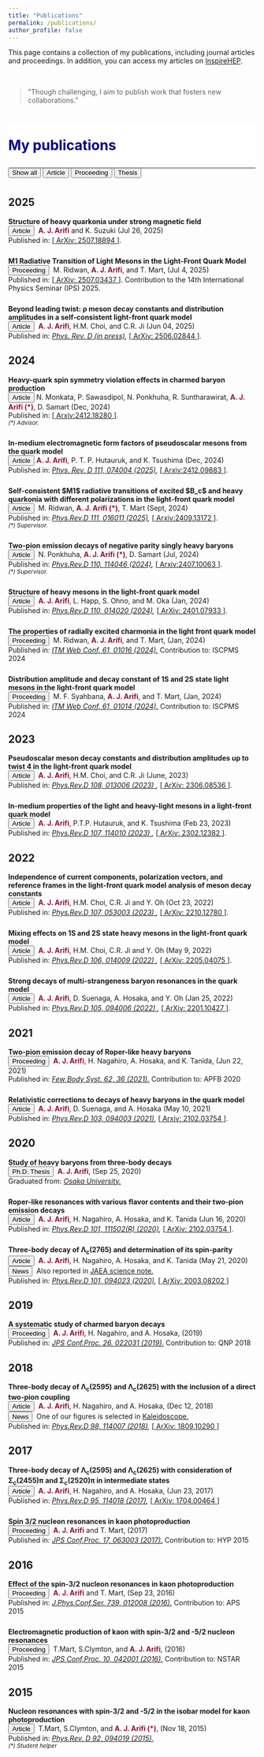 ```yaml
---
title: "Publications"
permalink: /publications/
author_profile: false
---
```


This page contains a collection of my publications, including journal articles and proceedings. 
In addition, you can access my articles on <a href="https://inspirehep.net/authors/1410710">InspireHEP</a>.

<p style="margin-bottom:1.2cm;"></p>

<div id="chart_div" style="display: block; width: 100%; transform: scale(1.2);"></div>

<p style="margin-bottom:1cm;"></p>

<blockquote>
    "Though challenging, I aim to publish work that fosters new collaborations."
</blockquote>

<p style="margin-bottom:1cm;"></p>

<div style="display: flex; align-items: center; background-color: white; position: sticky; top: 0px; padding: 10px 0px; box-shadow: 0 4px 2px -2px gray; z-index: 1; height: 70px;"> 
  <h1 style="color:#000080; margin: 0;">My publications</h1> 
</div>

<div id="myBtnContainer">
  <button class="btnz active" onclick="filterSelection('all')"> Show all</button>
  <button class="btnz" onclick="filterSelection('article')"> Article</button>
  <button class="btnz" onclick="filterSelection('proceeding')"> Proceeding</button>
  <button class="btnz" onclick="filterSelection('thesis')"> Thesis</button>
</div>

<p style="margin-bottom:1cm;"></p>

<div class="containerz">

  <div class="filterDiv article proceeding" style="width:100%"><h2>2025</h2></div>

  <div style="margin-bottom: 25px;" class="filterDiv article"><b>Structure of heavy quarkonia under strong magnetic field</b><br>
      <button class="btn--article">Article</button>&nbsp; <b style="color:#900C3F"> A. J. Arifi</b> and K. Suzuki (Jul 26, 2025)<br> 
      Published in: [<a href="https://arxiv.org/abs/2507.18894"> ArXiv: 2507.18894 </a>]. </div>
  
  <div style="margin-bottom: 25px;" class="filterDiv proceeding"><b>M1 Radiative Transition of Light Mesons in the Light-Front Quark Model</b><br> 
      <button class="btn--article-blue">Proceeding</button>&nbsp; M. Ridwan, <b style="color:#900C3F"> A. J. Arifi</b>, and T. Mart, (Jul 4, 2025)<br>
      Published in: [<a href="https://arxiv.org/abs/2507.03437"> ArXiv: 2507.03437 </a>]. Contribution to the 14th International Physics Seminar (IPS) 2025.</div>
  
  <div style="margin-bottom: 25px;" class="filterDiv article"><b>Beyond leading twist: ρ meson decay constants and distribution amplitudes in a self-consistent light-front quark model</b><br>
      <button class="btn--article">Article</button>&nbsp; <b style="color:#900C3F"> A. J. Arifi</b>, H.M. Choi, and C.R. Ji (Jun 04, 2025)<br> 
      Published in:<i> <a href="#"> Phys. Rev. D (in press)</a>,</i> [<a href="https://arxiv.org/abs/2506.02844"> ArXiv: 2506.02844 </a>].  </div>


  <div class="filterDiv article proceeding" style="width:100%"><h2>2024</h2></div>


  <div style="margin-bottom: 25px;" class="filterDiv article"><b> Heavy-quark spin symmetry violation effects in charmed baryon production </b><br>
      <button class="btn--article">Article</button> N. Monkata, P. Sawasdipol, N. Ponkhuha, R. Suntharawirat, <b style="color:#900C3F"> A. J. Arifi (*)</b>, D. Samart (Dec, 2024)<br> 
      Published in: [<a href="https://arxiv.org/abs/2412.18280"> Arxiv:2412.18280 </a>]. <br>
      <small><i>(*) Advisor.</i></small>
  </div>
  

  <div style="margin-bottom: 25px;" class="filterDiv article"><b> In-medium electromagnetic form factors of pseudoscalar mesons from the quark model </b><br>
      <button class="btn--article">Article</button>  <b style="color:#900C3F"> A. J. Arifi</b>,  P. T. P. Hutauruk, and K. Tsushima  (Dec, 2024)<br> 
      Published in: <i> <a href="https://doi.org/10.1103/PhysRevD.111.074004"> Phys. Rev. D 111, 074004 (2025)</a>,</i> [<a href="https://arxiv.org/abs/2412.09883"> Arxiv:2412.09883 </a>]. <br>
  </div>
  

  <div style="margin-bottom: 25px;" class="filterDiv article"><b> Self-consistent $M1$ radiative transitions of excited $B_c$ and heavy quarkonia with different polarizations in the light-front quark model </b><br>
      <button class="btn--article">Article</button>&nbsp; M. Ridwan, <b style="color:#900C3F"> A. J. Arifi (*)</b>, T. Mart (Sept, 2024)<br> 
      Published in: <i> <a href="https://doi.org/10.1103/PhysRevD.111.016011"> Phys.Rev.D 111, 016011 (2025)</a>,</i> [<a href="https://arxiv.org/abs/2409.13172"> Arxiv:2409.13172 </a>]. <br>
      <small><i>(*) Supervisor.</i></small>
  </div>
  
  <div style="margin-bottom: 25px;" class="filterDiv article"><b> Two-pion emission decays of negative parity singly heavy baryons </b><br>
      <button class="btn--article">Article</button>&nbsp; N. Ponkhuha, <b style="color:#900C3F"> A. J. Arifi (*)</b>, D. Samart (Jul, 2024)<br> 
      Published in:  <i> <a href="https://doi.org/10.1103/PhysRevD.110.114046"> Phys.Rev.D 110, 114046 (2024)</a>,</i> [<a href="https://arxiv.org/abs/2407.10063"> Arxiv:2407.10063 </a>]. <br>
      <small><i>(*) Supervisor.</i></small>
  </div>
  
  <div style="margin-bottom: 25px;" class="filterDiv article"><b> Structure of heavy mesons in the light-front quark model </b><br>
      <button class="btn--article">Article</button>&nbsp; <b style="color:#900C3F"> A. J. Arifi</b>, L. Happ, S. Ohno, and M. Oka (Jan, 2024)<br> 
      Published in:  <i> <a href="https://doi.org/10.1103/PhysRevD.110.014020"> Phys.Rev.D 110, 014020 (2024)</a>,</i> [<a href="https://arxiv.org/abs/2401.07933"> ArXiv: 2401.07933 </a>].  </div>
  
  <div style="margin-bottom: 25px;" class="filterDiv proceeding"><b>The properties of radially excited charmonia in the light front quark model</b><br> 
      <button class="btn--article-blue">Proceeding</button>&nbsp; M. Ridwan, <b style="color:#900C3F"> A. J. Arifi</b>, and T. Mart, (Jan, 2024)<br>
      Published in: <i> <a href="https://doi.org/10.1051/itmconf/20246101016">ITM Web Conf. 61, 01016 (2024).</a></i> Contribution to: ISCPMS 2024</div>

  <div style="margin-bottom: 25px;" class="filterDiv proceeding"><b> Distribution amplitude and decay constant of 1S and 2S state light mesons in the light-front quark model </b><br> 
      <button class="btn--article-blue">Proceeding</button>&nbsp; M. F. Syahbana, <b style="color:#900C3F"> A. J. Arifi</b>, and T. Mart, (Jan, 2024)<br>
      Published in: <i> <a href="https://doi.org/10.1051/itmconf/20246101014">ITM Web Conf. 61, 01014 (2024).</a></i> Contribution to: ISCPMS 2024</div>
  
<div class="filterDiv article" style="width:100%"><h2>2023</h2></div>
  
  <div style="margin-bottom: 25px;" class="filterDiv article"><b> Pseudoscalar meson decay constants and distribution amplitudes up to 
      twist 4 in the light-front quark model </b><br>
      <button class="btn--article">Article</button>&nbsp; <b style="color:#900C3F"> A. J. Arifi</b>, H.M. Choi, and C.R. Ji (June, 2023)<br> 
      Published in:  <i> <a href="https://doi.org/10.1103/PhysRevD.108.013006"> Phys.Rev.D 108, 013006 (2023) </a>,
      </i> [<a href="https://arxiv.org/abs/2306.08536"> ArXiv: 2306.08536 </a>].  
  </div>
  
  <div style="margin-bottom: 25px;" class="filterDiv article"><b> In-medium properties of the light and heavy-light mesons in a light-front quark model </b><br>
      <button class="btn--article">Article</button>&nbsp; <b style="color:#900C3F"> A. J. Arifi</b>, P.T.P. Hutauruk, and K. Tsushima (Feb 23, 2023)<br> 
      Published in:  <i> <a href="https://doi.org/10.1103/PhysRevD.107.114010"> Phys.Rev.D 107, 114010 (2023) </a>,
      </i> [<a href="https://arxiv.org/abs/2302.12382"> ArXiv: 2302.12382 </a>].
  </div>
  
  <div class="filterDiv article" style="width:100%"><h2>2022</h2></div>

  <div style="margin-bottom: 25px;" class="filterDiv article"><b>Independence of current components, polarization vectors, and reference frames in the light-front quark model analysis of meson decay constants</b><br>
      <button class="btn--article">Article</button>&nbsp; <b style="color:#900C3F"> A. J. Arifi</b>, H.M. Choi, C.R. Ji and Y. Oh (Oct 23, 2022)<br> 
      Published in: <i> <a href="https://journals.aps.org/prd/abstract/10.1103/PhysRevD.107.053003"> Phys.Rev.D 107, 053003 (2023) </a>,</i> [<a href="https://arxiv.org/abs/2210.12780"> ArXiv: 2210.12780 </a>].  </div>
  
  <div style="margin-bottom: 25px;" class="filterDiv article"><b>Mixing effects on 1S and 2S state heavy mesons in the light-front quark
 model</b><br>
      <button class="btn--article">Article</button>&nbsp; <b style="color:#900C3F"> A. J. Arifi</b>, H.M. Choi, C.R. Ji and Y. Oh (May 9, 2022)<br> 
      Published in: <i> <a href="https://journals.aps.org/prd/abstract/10.1103/PhysRevD.106.014009"> Phys.Rev.D 106, 014009 (2022) </a>,</i> [<a href="https://arxiv.org/abs/2205.04075"> ArXiv: 2205.04075 </a>].  </div>
  
  <div style="margin-bottom: 25px;" class="filterDiv article"><b>Strong decays of multi-strangeness baryon resonances in the quark model</b><br> 
       <button class="btn--article">Article</button>&nbsp; <b style="color:#900C3F"> A. J. Arifi</b>, D. Suenaga, A. Hosaka, and Y. Oh (Jan 25, 2022)<br> 
      Published in: <i> <a href="https://journals.aps.org/prd/abstract/10.1103/PhysRevD.105.094006"> Phys.Rev.D 105, 094006 (2022) </a>,</i> [<a href="https://arxiv.org/abs/2201.10427"> ArXiv: 2201.10427 </a>].  </div>

  <div class="filterDiv article proceeding" style="width:100%"><h2>2021</h2></div>
  <div style="margin-bottom: 25px;" class="filterDiv proceeding"><b>Two-pion emission decay of Roper-like heavy baryons</b><br> 
      <button class="btn--article-blue">Proceeding</button>&nbsp; <b style="color:#900C3F"> A. J. Arifi</b>, H. Nagahiro, A. Hosaka, and K. Tanida, (Jun 22, 2021)    <br> 
      Published in: <i> <a href="https://link.springer.com/article/10.1007/s00601-021-01625-0">Few Body Syst. 62, 36 (2021).</a></i> Contribution to: APFB 2020 </div>
  
  <div style="margin-bottom: 25px;" class="filterDiv article"><b>Relativistic corrections to decays of heavy baryons in the quark model</b><br> 
      <button class="btn--article">Article</button>&nbsp; <b style="color:#900C3F"> A. J. Arifi</b>, D. Suenaga, and A. Hosaka (May 10, 2021)<br> 
      Published in: <i> <a href="https://journals.aps.org/prd/abstract/10.1103/PhysRevD.103.094003"> Phys.Rev.D 103, 094003 (2021)</a>,</i> [<a href="https://arxiv.org/abs/2102.03754"> Arxiv: 2102.03754 </a>]. </div>

  <div class="filterDiv article thesis" style="width:100%"><h2>2020</h2></div>

  <div style="margin-bottom: 25px;" class="filterDiv thesis"><b>Study of heavy baryons from three-body decays</b><br> 
      <button class="btn--article-black">Ph.D. Thesis</button>&nbsp; <b style="color:#900C3F"> A. J. Arifi</b>, (Sep 25, 2020)<br> 
      Graduated from: <i> <a href="https://japanlinkcenter.org/jalc/linkSakiAnnaiOto/mRRidirect/index?doi=10.18910/77474"> Osaka University.</a></i> </div>
  
  <div style="margin-bottom: 25px;" class="filterDiv article"><b>Roper-like resonances with various flavor contents and their two-pion emission decays</b><br> 
      <button class="btn--article">Article</button>&nbsp; <b style="color:#900C3F"> A. J. Arifi</b>, H. Nagahiro, A. Hosaka, and K. Tanida (Jun 16, 2020)<br> 
      Published in: <i> <a href="https://journals.aps.org/prd/abstract/10.1103/PhysRevD.101.111502"> Phys.Rev.D 101, 111502(R) (2020)</a>,</i> [<a href="https://arxiv.org/abs/2004.07423"> ArXiv: 2102.03754 </a>]. </div> 
  
  <div style="margin-bottom: 25px;" class="filterDiv article"><b>Three-body decay of Λ<sub>c</sub>(2765) and determination of its spin-parity</b><br> 
      <button class="btn--article">Article</button>&nbsp; <b style="color:#900C3F"> A. J. Arifi</b>, H. Nagahiro, A. Hosaka, and K. Tanida (May 21, 2020)<br> 
      <button class="btn--article-red">News</button>&nbsp; Also reported in <a href="https://asrc.jaea.go.jp/publication/note/pdf/41kagaku/41_06.pdf">JAEA science note.</a><br>
    Published in: <i> <a href="https://journals.aps.org/prd/abstract/10.1103/PhysRevD.101.094023"> Phys.Rev.D 101, 094023 (2020)</a>,</i> [<a href="https://arxiv.org/abs/2003.08202"> ArXiv: 2003.08202 </a>] </div> 

  <div class="filterDiv proceeding" style="width:100%"><h2>2019</h2></div>
  <div style="margin-bottom: 25px;" class="filterDiv proceeding"><b>A systematic study of charmed baryon decays</b><br> 
      <button class="btn--article-blue">Proceeding</button>&nbsp; <b style="color:#900C3F"> A. J. Arifi</b>, H. Nagahiro, and A. Hosaka, (2019)<br> 
      Published in: <i> <a href="https://journals.jps.jp/doi/10.7566/JPSCP.26.022031">JPS Conf.Proc. 26. 022031 (2019).</a></i> Contribution to: QNP 2018 </div>    

  <div class="filterDiv article" style="width:100%"><h2>2018</h2></div>
  <div style="margin-bottom: 25px;" class="filterDiv article"><b>Three-body decay of Λ<sub>c</sub>(2595) and Λ<sub>c</sub>(2625) with the inclusion of a direct two-pion coupling</b><br> 
      <button class="btn--article">Article</button>&nbsp; <b style="color:#900C3F"> A. J. Arifi</b>, H. Nagahiro, and A. Hosaka, (Dec 12, 2018)<br> 
      <button class="btn--article-red">News</button>&nbsp; One of our figures is selected in <a href="https://journals.aps.org/prd/kaleidoscope/prd/98/11/114007">Kaleidoscope.</a><br>
      Published in: <i> <a href="https://journals.aps.org/prd/abstract/10.1103/PhysRevD.98.114007"> Phys.Rev.D 98, 114007 (2018)</a>,</i> [<a href="https://arxiv.org/abs/1809.10290"> ArXiv: 1809.10290 </a>] </div>  

  <div class="filterDiv article proceeding" style="width:100%"><h2>2017</h2></div>
  <div style="margin-bottom: 25px;" class="filterDiv article"><b>Three-body decay of Λ<sub>c</sub>(2595) and Λ<sub>c</sub>(2625) with consideration of Σ<sub>c</sub>(2455)π and Σ<sub>c</sub>(2520)π in intermediate states </b><br> 
      <button class="btn--article">Article</button>&nbsp; <b style="color:#900C3F"> A. J. Arifi</b>, H. Nagahiro, and A. Hosaka, (Jun 23, 2017)<br> 
      Published in: <i> <a href="https://journals.aps.org/prd/abstract/10.1103/PhysRevD.95.114018"> Phys.Rev.D 95, 114018 (2017)</a>,</i> [<a href="https://arxiv.org/abs/1704.00464"> ArXiv: 1704.00464 </a>] </div>
  
  <div style="margin-bottom: 25px;" class="filterDiv proceeding"><b>Spin 3/2 nucleon resonances in kaon photoproduction </b><br> 
      <button class="btn--article-blue">Proceeding</button>&nbsp; <b style="color:#900C3F"> A. J. Arifi</b> and T. Mart, (2017)<br> 
      Published in: <i> <a href="https://journals.jps.jp/doi/10.7566/JPSCP.17.063003">JPS Conf.Proc. 17, 063003 (2017).</a></i> Contribution to: HYP 2015 </div>

  <div class="filterDiv proceeding" style="width:100%"><h2>2016</h2></div>
  <div style="margin-bottom: 25px;" class="filterDiv proceeding"><b>Effect of the spin-3/2 nucleon resonances in kaon photoproduction </b><br> 
      <button class="btn--article-blue">Proceeding</button>&nbsp; <b style="color:#900C3F"> A. J. Arifi</b> and T. Mart, (Sep 23, 2016)<br>
      Published in: <i> <a href="https://iopscience.iop.org/article/10.1088/1742-6596/739/1/012008">J.Phys.Conf.Ser. 739, 012008 (2016).</a></i> Contribution to: APS 2015 </div>
  
  <div style="margin-bottom: 25px;" class="filterDiv proceeding"><b>Electromagnetic production of kaon with spin-3/2 and -5/2 nucleon resonances </b><br> 
      <button class="btn--article-blue">Proceeding</button>&nbsp; T.Mart, S.Clymton, and <b style="color:#900C3F"> A. J. Arifi</b>, (2016)<br>
      Published in: <i> <a href="https://journals.jps.jp/doi/10.7566/JPSCP.10.042001">JPS Conf.Proc. 10, 042001 (2016).</a></i> Contribution to: NSTAR 2015</div>

  <div class="filterDiv article" style="width:100%"><h2>2015</h2></div>
  <div class="filterDiv article"><b> Nucleon resonances with spin-3/2 and -5/2 in the isobar model for kaon photoproduction </b> <br> 
      <button class="btn--article">Article</button>&nbsp; T.Mart, S.Clymton, and <b style="color:#900C3F"> A. J. Arifi (*)</b>, (Nov 18, 2015)<br>
      Published in: <i> <a href="https://journals.aps.org/prd/abstract/10.1103/PhysRevD.92.094019">Phys.Rev. D 92, 094019 (2015).</a> </i> <br> 
      <small><i>(*) Student helper</i></small>
  </div>
</div>
